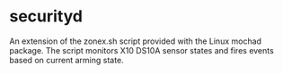 securityd
=========

An extension of the zonex.sh script provided with the Linux mochad package. The script monitors X10 DS10A sensor states and fires events based on current arming state.
